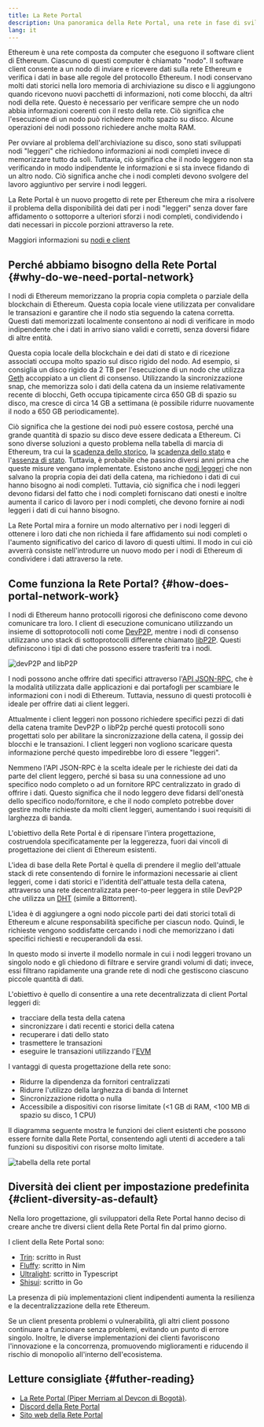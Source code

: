 ```yaml
---
title: La Rete Portal
description: Una panoramica della Rete Portal, una rete in fase di sviluppo progettata per supportare i client con risorse limitate.
lang: it
---
```


Ethereum è una rete composta da computer che eseguono il software client di Ethereum. Ciascuno di questi computer è chiamato "nodo". Il software client consente a un nodo di inviare e ricevere dati sulla rete Ethereum e verifica i dati in base alle regole del protocollo Ethereum. I nodi conservano molti dati storici nella loro memoria di archiviazione su disco e li aggiungono quando ricevono nuovi pacchetti di informazioni, noti come blocchi, da altri nodi della rete. Questo è necessario per verificare sempre che un nodo abbia informazioni coerenti con il resto della rete. Ciò significa che l'esecuzione di un nodo può richiedere molto spazio su disco. Alcune operazioni dei nodi possono richiedere anche molta RAM.

Per ovviare al problema dell'archiviazione su disco, sono stati sviluppati nodi "leggeri" che richiedono informazioni ai nodi completi invece di memorizzare tutto da soli. Tuttavia, ciò significa che il nodo leggero non sta verificando in modo indipendente le informazioni e si sta invece fidando di un altro nodo. Ciò significa anche che i nodi completi devono svolgere del lavoro aggiuntivo per servire i nodi leggeri.

La Rete Portal è un nuovo progetto di rete per Ethereum che mira a risolvere il problema della disponibilità dei dati per i nodi "leggeri" senza dover fare affidamento o sottoporre a ulteriori sforzi i nodi completi, condividendo i dati necessari in piccole porzioni attraverso la rete.

Maggiori informazioni su [nodi e client](/developers/docs/nodes-and-clients/)

## Perché abbiamo bisogno della Rete Portal {#why-do-we-need-portal-network}

I nodi di Ethereum memorizzano la propria copia completa o parziale della blockchain di Ethereum. Questa copia locale viene utilizzata per convalidare le transazioni e garantire che il nodo stia seguendo la catena corretta. Questi dati memorizzati localmente consentono ai nodi di verificare in modo indipendente che i dati in arrivo siano validi e corretti, senza doversi fidare di altre entità.

Questa copia locale della blockchain e dei dati di stato e di ricezione associati occupa molto spazio sul disco rigido del nodo. Ad esempio, si consiglia un disco rigido da 2 TB per l'esecuzione di un nodo che utilizza [Geth](https://geth.ethereum.org) accoppiato a un client di consenso. Utilizzando la sincronizzazione snap, che memorizza solo i dati della catena da un insieme relativamente recente di blocchi, Geth occupa tipicamente circa 650 GB di spazio su disco, ma cresce di circa 14 GB a settimana (è possibile ridurre nuovamente il nodo a 650 GB periodicamente).

Ciò significa che la gestione dei nodi può essere costosa, perché una grande quantità di spazio su disco deve essere dedicata a Ethereum. Ci sono diverse soluzioni a questo problema nella tabella di marcia di Ethereum, tra cui la [scadenza dello storico](/roadmap/statelessness/#history-expiry), la [scadenza dello stato](/roadmap/statelessness/#state-expiry) e l'[assenza di stato](/roadmap/statelessness/). Tuttavia, è probabile che passino diversi anni prima che queste misure vengano implementate. Esistono anche [nodi leggeri](/developers/docs/nodes-and-clients/light-clients/) che non salvano la propria copia dei dati della catena, ma richiedono i dati di cui hanno bisogno ai nodi completi. Tuttavia, ciò significa che i nodi leggeri devono fidarsi del fatto che i nodi completi forniscano dati onesti e inoltre aumenta il carico di lavoro per i nodi completi, che devono fornire ai nodi leggeri i dati di cui hanno bisogno.

La Rete Portal mira a fornire un modo alternativo per i nodi leggeri di ottenere i loro dati che non richieda il fare affidamento sui nodi completi o l'aumento significativo del carico di lavoro di questi ultimi. Il modo in cui ciò avverrà consiste nell'introdurre un nuovo modo per i nodi di Ethereum di condividere i dati attraverso la rete.

## Come funziona la Rete Portal? {#how-does-portal-network-work}

I nodi di Ethereum hanno protocolli rigorosi che definiscono come devono comunicare tra loro. I client di esecuzione comunicano utilizzando un insieme di sottoprotocolli noti come [DevP2P](/developers/docs/networking-layer/#devp2p), mentre i nodi di consenso utilizzano uno stack di sottoprotocolli differente chiamato [libP2P](/developers/docs/networking-layer/#libp2p). Questi definiscono i tipi di dati che possono essere trasferiti tra i nodi.

![devP2P and libP2P](portal-network-devp2p-libp2p.png)

I nodi possono anche offrire dati specifici attraverso l'[API JSON-RPC](/developers/docs/apis/json-rpc/), che è la modalità utilizzata dalle applicazioni e dai portafogli per scambiare le informazioni con i nodi di Ethereum. Tuttavia, nessuno di questi protocolli è ideale per offrire dati ai client leggeri.

Attualmente i client leggeri non possono richiedere specifici pezzi di dati della catena tramite DevP2P o libP2p perché questi protocolli sono progettati solo per abilitare la sincronizzazione della catena, il gossip dei blocchi e le transazioni. I client leggeri non vogliono scaricare questa informazione perché questo impedirebbe loro di essere "leggeri".

Nemmeno l'API JSON-RPC è la scelta ideale per le richieste dei dati da parte del client leggero, perché si basa su una connessione ad uno specifico nodo completo o ad un fornitore RPC centralizzato in grado di offrire i dati. Questo significa che il nodo leggero deve fidarsi dell'onestà dello specifico nodo/fornitore, e che il nodo completo potrebbe dover gestire molte richieste da molti client leggeri, aumentando i suoi requisiti di larghezza di banda.

L'obiettivo della Rete Portal è di ripensare l'intera progettazione, costruendola specificatamente per la leggerezza, fuori dai vincoli di progettazione dei client di Ethereum esistenti.

L'idea di base della Rete Portal è quella di prendere il meglio dell'attuale stack di rete consentendo di fornire le informazioni necessarie ai client leggeri, come i dati storici e l'identità dell'attuale testa della catena, attraverso una rete decentralizzata peer-to-peer leggera in stile DevP2P che utilizza un [DHT](https://en.wikipedia.org/wiki/Distributed_hash_table) (simile a Bittorrent).

L'idea è di aggiungere a ogni nodo piccole parti dei dati storici totali di Ethereum e alcune responsabilità specifiche per ciascun nodo. Quindi, le richieste vengono soddisfatte cercando i nodi che memorizzano i dati specifici richiesti e recuperandoli da essi.

In questo modo si inverte il modello normale in cui i nodi leggeri trovano un singolo nodo e gli chiedono di filtrare e servire grandi volumi di dati; invece, essi filtrano rapidamente una grande rete di nodi che gestiscono ciascuno piccole quantità di dati.

L'obiettivo è quello di consentire a una rete decentralizzata di client Portal leggeri di:

- tracciare della testa della catena
- sincronizzare i dati recenti e storici della catena
- recuperare i dati dello stato
- trasmettere le transazioni
- eseguire le transazioni utilizzando l'[EVM](/developers/docs/evm/)

I vantaggi di questa progettazione della rete sono:

- Ridurre la dipendenza da fornitori centralizzati
- Ridurre l'utilizzo della larghezza di banda di Internet
- Sincronizzazione ridotta o nulla
- Accessibile a dispositivi con risorse limitate (<1 GB di RAM, <100 MB di spazio su disco, 1 CPU)

Il diagramma seguente mostra le funzioni dei client esistenti che possono essere fornite dalla Rete Portal, consentendo agli utenti di accedere a tali funzioni su dispositivi con risorse molto limitate.

![tabella della rete portal](portal-network-table2.png)

## Diversità dei client per impostazione predefinita {#client-diversity-as-default}

Nella loro progettazione, gli sviluppatori della Rete Portal hanno deciso di creare anche tre diversi client della Rete Portal fin dal primo giorno.

I client della Rete Portal sono:

- [Trin](https://github.com/ethereum/trin): scritto in Rust
- [Fluffy](https://nimbus.team/docs/fluffy.html): scritto in Nim
- [Ultralight](https://github.com/ethereumjs/ultralight): scritto in Typescript
- [Shisui](https://github.com/GrapeBaBa/shisui): scritto in Go

La presenza di più implementazioni client indipendenti aumenta la resilienza e la decentralizzazione della rete Ethereum.

Se un client presenta problemi o vulnerabilità, gli altri client possono continuare a funzionare senza problemi, evitando un punto di errore singolo. Inoltre, le diverse implementazioni dei clienti favoriscono l'innovazione e la concorrenza, promuovendo miglioramenti e riducendo il rischio di monopolio all'interno dell'ecosistema.

## Letture consigliate {#futher-reading}

- [La Rete Portal (Piper Merriam al Devcon di Bogotà)](https://www.youtube.com/watch?v=0stc9jnQLXA).
- [Discord della Rete Portal](https://discord.gg/CFFnmE7Hbs)
- [Sito web della Rete Portal](https://www.ethportal.net/)
